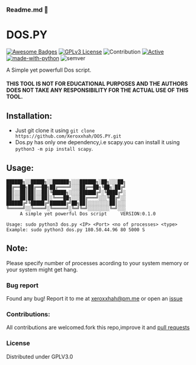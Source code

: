 ### Readme.md 👋
# DOS.PY
[![Awesome Badges](https://img.shields.io/badge/badges-awesome-green.svg)](https://github.com/Justaus3r/Penta)
[![GPLv3 License](https://img.shields.io/badge/License-GPL%20v3-yellow.svg)](https://opensource.org/licenses/)
![Contribution](https://img.shields.io/badge/Contributions-Welcome-<brightgreen>)
[![Active](http://img.shields.io/badge/Status-Active-green.svg)](https://github.com/Justaus3r)
[![made-with-python](https://img.shields.io/badge/Made%20with-Python-1f425f.svg)](https://www.python.org/)
![semver](https://badgen.net/badge/Semantic-Version/0.1.0/purple)

A Simple yet powerfull Dos script.

#### **THIS TOOL IS NOT FOR EDUCATIONAL PURPOSES AND THE AUTHORS DOES NOT TAKE ANY RESPONSIBILITY FOR THE ACTUAL USE OF THIS TOOL.**
## Installation:
- Just git clone it using ```git clone https://github.com/Xeroxxhah/DOS.PY.git```
- Dos.py has only one dependency,i.e scapy.you can install it using ```python3 -m pip install scapy```. 
## Usage:
```
██████╗░░█████╗░░██████╗░░░██████╗░██╗░░░██╗
██╔══██╗██╔══██╗██╔════╝░░░██╔══██╗╚██╗░██╔╝
██║░░██║██║░░██║╚█████╗░░░░██████╔╝░╚████╔╝░
██║░░██║██║░░██║░╚═══██╗░░░██╔═══╝░░░╚██╔╝░░
██████╔╝╚█████╔╝██████╔╝██╗██║░░░░░░░░██║░░░
╚═════╝░░╚════╝░╚═════╝░╚═╝╚═╝░░░░░░░░╚═╝░░░
     A simple yet powerful Dos script     VERSION:0.1.0 
    
Usage: sudo python3 dos.py <IP> <Port> <no of processes> <type>
Example: sudo python3 dos.py 180.50.44.96 80 5000 S
```
## Note:
Please specify number of processes acording to your system memory or your system might get hang.

### Bug report
Found any bug!
Report it to me at xeroxxhah@pm.me
or open an [issue](https://github.com/Xeroxxhah/DOS.PY/issues)
### Contributions:
All contributions are welcomed.fork this repo,improve it and [pull requests](https://github.com/Justaus3r/DOS.PY/pulls)
### License
Distributed under GPLV3.0
